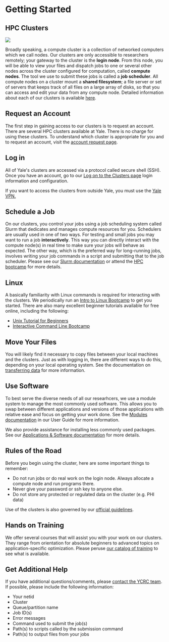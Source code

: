 # Getting Started

## HPC Clusters

![](/img/cluster.png)

Broadly speaking, a compute cluster is a collection of networked computers which we call nodes. Our clusters are only accessible to researchers remotely; your gateway to the cluster is the **login node**. From this node, you will be able to view your files and dispatch jobs to one or several other nodes across the cluster configured for computation, called  **compute nodes**. The tool we use to submit these jobs is called a **job scheduler**. All compute nodes on a cluster mount a **shared filesystem**; a file server or set of servers that keeps track of all files on a large array of disks, so that you can access and edit your data from any compute node. Detailed information about each of our clusters is available [here](clusters).

## Request an Account

The first step in gaining access to our clusters is to request an account. There are several HPC clusters available at Yale. There is no charge for using these clusters. To understand which cluster is appropriate for you and to request an account, visit the [account request page](https://research.computing.yale.edu/account-request).

## Log in

All of Yale's clusters are accessed via a protocol called secure shell (SSH). Once you have an account, go to our [Log on to the Clusters page](access) login information and configuration.

If you want to access the clusters from outside Yale, you must use the [Yale VPN.](access/vpn)

## Schedule a Job

On our clusters, you control your jobs using a job scheduling system called Slurm that dedicates and manages compute resources for you. Schedulers are usually used in one of two ways. For testing and small jobs you may want to run a job **interactively**. This way you can directly interact with the compute node(s) in real time to make sure your jobs will behave as expected. The other way, which is the preferred way for long-running jobs, involves writing your job commands in a script and submitting that to the job scheduler. Please see our [Slurm documentation](job-scheduling) or attend the [HPC bootcamp](https://research.computing.yale.edu/training/ycrc-bootcamps/ycrc-bootcamp-practical-hpc) for more details.

## Linux

A basically familiarity with Linux commands is required for interacting with the clusters. We periodically run an [Intro to Linux Bootcamp](https://research.computing.yale.edu/training/ycrc-bootcamps/practical-introduction-linux) to get you started. There are also many excellent beginner tutorials available for free online, including the following:

* [Unix Tutorial for Beginners](http://www.ee.surrey.ac.uk/Teaching/Unix/index.html)
* [Interactive Command Line Bootcamp](http://rik.smith-unna.com/command_line_bootcamp/)

## Move Your Files

You will likely find it necessary to copy files between your local machines and the clusters. Just as with logging in, there are different ways to do this, depending on your local operating system. See the documentation on [transferring data](data/transfer) for more information.

## Use Software

To best serve the diverse needs of all our researhcers, we use a module system to manage the most commonly used software. This allows you to swap between different applications and versions of those applications with relative ease and focus on getting your work done. See the [Modules documentation](applications/modules) in our User Guide for more information.

We also provide assistance for installing less commonly used packages. See our [Applications & Software documentation](applications) for more details.

## Rules of the Road

Before you begin using the cluster, here are some important things to remember:

* Do not run jobs or do real work on the login node. Always allocate a compute node and run programs there.
* Never give your password or ssh key to anyone else.
* Do not store any protected or regulated data on the cluster (e.g. PHI data)

Use of the clusters is also governed by our [official guidelines](https://research.computing.yale.edu/services/high-performance-computing/hpc-principles).

## Hands on Training

We offer several courses that will assist you with your work on our clusters. They range from orientation for absolute beginners to advanced topics on application-specific optimization. Please peruse [our catalog of training](https://research.computing.yale.edu/training/ycrc-bootcamps) to see what is available.

## Get Additional Help

If you have additional questions/comments, please [contact the YCRC team](mailto:hpc@yale.edu). If possible, please include the following information:

* Your netid
* Cluster
* Queue/partition name
* Job ID(s)
* Error messages
* Command used to submit the job(s)
* Path(s) to scripts called by the submission command
* Path(s) to output files from your jobs
